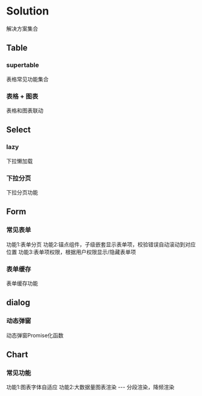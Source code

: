 # Solution
解决方案集合
## Table
### supertable
表格常见功能集合
### 表格 + 图表
表格和图表联动

## Select
### lazy
下拉懒加载
### 下拉分页
下拉分页功能

## Form
### 常见表单
功能1:表单分页
功能2:锚点组件，子级嵌套显示表单项，校验错误自动滚动到对应位置
功能3:表单项权限，根据用户权限显示/隐藏表单项

### 表单缓存
表单缓存功能

## dialog
### 动态弹窗
动态弹窗Promise化函数

## Chart
### 常见功能
功能1:图表字体自适应
功能2:大数据量图表渲染 --- 分段渲染，降频渲染

